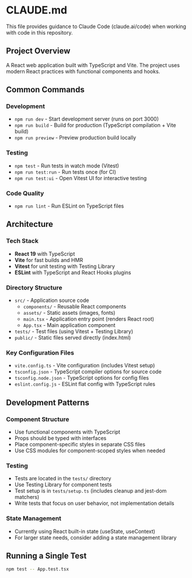 # CLAUDE.md

This file provides guidance to Claude Code (claude.ai/code) when working with code in this repository.

## Project Overview

A React web application built with TypeScript and Vite. The project uses modern React practices with functional components and hooks.

## Common Commands

### Development
- `npm run dev` - Start development server (runs on port 3000)
- `npm run build` - Build for production (TypeScript compilation + Vite build)
- `npm run preview` - Preview production build locally

### Testing
- `npm test` - Run tests in watch mode (Vitest)
- `npm run test:run` - Run tests once (for CI)
- `npm run test:ui` - Open Vitest UI for interactive testing

### Code Quality
- `npm run lint` - Run ESLint on TypeScript files

## Architecture

### Tech Stack
- **React 19** with TypeScript
- **Vite** for fast builds and HMR
- **Vitest** for unit testing with Testing Library
- **ESLint** with TypeScript and React Hooks plugins

### Directory Structure
- `src/` - Application source code
  - `components/` - Reusable React components
  - `assets/` - Static assets (images, fonts)
  - `main.tsx` - Application entry point (renders React root)
  - `App.tsx` - Main application component
- `tests/` - Test files (using Vitest + Testing Library)
- `public/` - Static files served directly (index.html)

### Key Configuration Files
- `vite.config.ts` - Vite configuration (includes Vitest setup)
- `tsconfig.json` - TypeScript compiler options for source code
- `tsconfig.node.json` - TypeScript options for config files
- `eslint.config.js` - ESLint flat config with TypeScript rules

## Development Patterns

### Component Structure
- Use functional components with TypeScript
- Props should be typed with interfaces
- Place component-specific styles in separate CSS files
- Use CSS modules for component-scoped styles when needed

### Testing
- Tests are located in the `tests/` directory
- Use Testing Library for component tests
- Test setup is in `tests/setup.ts` (includes cleanup and jest-dom matchers)
- Write tests that focus on user behavior, not implementation details

### State Management
- Currently using React built-in state (useState, useContext)
- For larger state needs, consider adding a state management library

## Running a Single Test

```bash
npm test -- App.test.tsx
```
